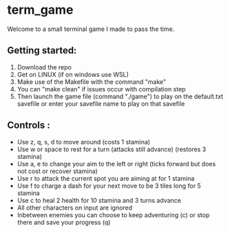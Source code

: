 # term_game

Welcome to a small terminal game I made to pass the time.

## Getting started:

1. Download the repo
2. Get on LINUX (if on windows use WSL) 
3. Make use of the Makefile with the command "make" 
4. You can "make clean" if issues occur with compilation step
5. Then launch the game file (command "./game") to play on the default.txt savefile or enter your savefile name to play on that savefile

## Controls :
- Use z, q, s, d to move around (costs 1 stamina)
- Use w or space to rest for a turn (attacks still advance) (restores 3 stamina)
- Use a, e to change your aim to the left or right (ticks forward but does not cost or recover stamina)
- Use r to attack the current spot you are aiming at for 1 stamina
- Use f to charge a dash for your next move to be 3 tiles long for 5 stamina
- Use c to heal 2 health for 10 stamina and 3 turns advance
- All other characters on input are ignored
- Inbetween enemies you can choose to keep adventuring (c) or stop there and save your progress (q)
